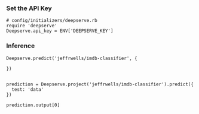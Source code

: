 

### Set the API Key
```
# config/initializers/deepserve.rb
require 'deepserve'
Deepserve.api_key = ENV['DEEPSERVE_KEY']

```



### Inference
```
Deepserve.predict('jeffrwells/imdb-classifier', {

})


prediction = Deepserve.project('jeffrwells/imdb-classifier').predict({
  test: 'data'
})

prediction.output[0]


```
